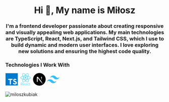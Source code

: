 <h1 align="center">Hi 👋, My name is Miłosz</h1>
<h3 align="center">I'm a frontend developer passionate about creating responsive and visually appealing web applications. My main technologies are TypeScript, React, Next.js, and Tailwind CSS, which I use to build dynamic and modern user interfaces. I love exploring new solutions and ensuring the highest code quality. </h3>
<p align="left">
</p>

<h3 align="left">Technologies I Work With</h3>
<img src="https://raw.githubusercontent.com/devicons/devicon/master/icons/typescript/typescript-plain.svg" alt="TypeScript" width="40" height="40"/> 
<img src="https://raw.githubusercontent.com/devicons/devicon/master/icons/react/react-original-wordmark.svg" alt="React" width="40" height="40"/> 
<img src="https://raw.githubusercontent.com/devicons/devicon/master/icons/nextjs/nextjs-original.svg" alt="Next.js" width="40" height="40"/> 
<img src="https://raw.githubusercontent.com/devicons/devicon/master/icons/tailwindcss/tailwindcss-plain.svg" alt="Tailwind CSS" width="40" height="40"/> 

<p><img align="center" src="https://github-readme-streak-stats.herokuapp.com/?user=miloszkubiak&" alt="miloszkubiak" /></p>
